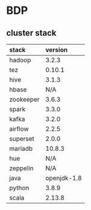 # BDP

## cluster stack

| stack     | version     |
|:----------|:------------|
| hadoop    | 3.2.3       |
| tez       | 0.10.1      |
| hive      | 3.1.3       |
| hbase     | N/A         |
| zookeeper | 3.6.3       |
| spark     | 3.3.0       |
| kafka     | 3.2.0       |
| airflow   | 2.2.5       |
| superset  | 2.0.0       |
| mariadb   | 10.8.3      |
| hue       | N/A         |
| zeppelin  | N/A         |
| java      | openjdk-1.8 |
| python    | 3.8.9       |
| scala     | 2.13.8      |

